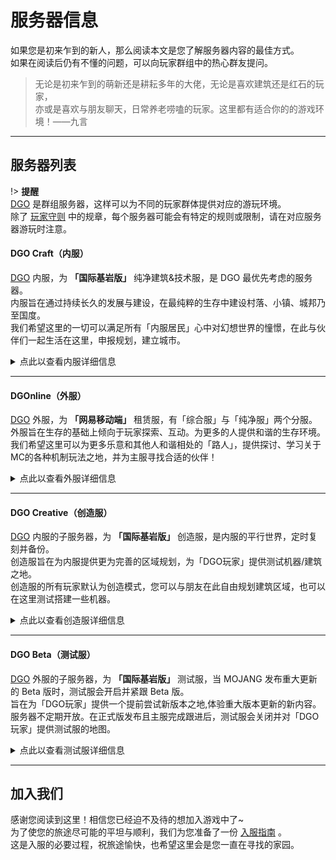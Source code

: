 <!-- notice/server -->

# 服务器信息

如果您是初来乍到的新人，那么阅读本文是您了解服务器内容的最佳方式。<br/>
如果在阅读后仍有不懂的问题，可以向玩家群组中的热心群友提问。

> 无论是初来乍到的萌新还是耕耘多年的大佬，无论是喜欢建筑还是红石的玩家，<br/>
亦或是喜欢与朋友聊天，日常养老唠嗑的玩家。这里都有适合你的的游戏环境！——九言

---

## 服务器列表

!> **提醒** <br/>
[DGO](notice/about) 是群组服务器，这样可以为不同的玩家群体提供对应的游玩环境。<br/>
除了 [玩家守则](notice/rules) 中的规章，每个服务器可能会有特定的规则或限制，请在对应服务器游玩时注意。

#### DGO Craft（内服）

[DGO](notice/about) 内服，为 **「国际基岩版」** 纯净建筑&技术服，是 DGO 最优先考虑的服务器。<br/>
内服旨在通过持续长久的发展与建设，在最纯粹的生存中建设村落、小镇、城邦乃至国度。<br/>
我们希望这里的一切可以满足所有「内服居民」心中对幻想世界的憧憬，在此与伙伴们一起生活在这里，申报规划，建立城市。

<details>
<summary>点此以查看内服详细信息</summary>

 **可游玩玩家** <br/>
拥有`内服居民`头衔。 *(详情见 [玩家头衔](information/playerTitle) )* 

 **服务器版本** <br/>
`基岩版 1.16.40.02`

 **服务器IP/端口** <br/>
可以在`【DGO内服群】`@Q群管家 了解更多。

 **世界设置** <br/>
死亡掉落 / 生物破坏 / 火焰蔓延 / TNT爆炸 / 开启坐标
 
 **加入「内服」的方式** <br/>
「内服审核」：满足条件的正式成员，可通过此方式进入内服。 *(详情见 [内服审核](guide/join/MainResident) )* <br/>
「邀请」：满足条件的内服成员可邀请满足条件的玩家。 *(详情见 [邀请流程](guide/join?id=邀请流程) )* 

</details>

---

#### DGOnline（外服）

[DGO](notice/about) 外服，为 **「网易移动端」** 租赁服，有「综合服」与「纯净服」两个分服。<br/>
外服旨在生存的基础上倾向于玩家探索、互动。为更多的人提供和谐的生存环境。<br/>
我们希望这里可以为更多乐意和其他人和谐相处的「路人」，提供探讨、学习关于MC的各种机制玩法之地，并为主服寻找合适的伙伴！

<details>
<summary>点此以查看外服详细信息</summary>

 **可游玩玩家** <br/>
拥有`旅客`或升级后的头衔。 *(详情见 [玩家头衔](information/playerTitle) )* 

 **服务器编号/密码** <br/>
可以在`【DGO外服群】`@Q群管家 了解更多。

 **世界设置** <br/>
「综合服」禁止死亡掉落 / 禁止生物破坏 / 禁止火焰蔓延 / 禁止TNT爆炸 / 开启坐标 <br/>
「纯净服」死亡掉落 / 生物破坏 / 火焰蔓延 / TNT爆炸 / 开启坐标

 **加入「外服」的方式**<br/>
「审核」：任何人可在开放审核的时间内申请，通过此方法进入外服。 *(详情见 [审核流程](/guide/join?id=审核流程) )* <br/>
「邀请」：满足条件的外服成员可邀请满足条件的玩家。 *(详情见 [邀请流程](guide/join?id=邀请流程) )* 

</details>

---

#### DGO Creative（创造服）

[DGO](notice/about) 内服的子服务器，为 **「国际基岩版」** 创造服，是内服的平行世界，定时复刻并备份。<br/>
创造服旨在为内服提供更为完善的区域规划，为「DGO玩家」提供测试机器/建筑之地。<br/>
创造服的所有玩家默认为创造模式，您可以与朋友在此自由规划建筑区域，也可以在这里测试搭建一些机器。

<details>
<summary>点此以查看创造服详细信息</summary>

 **可游玩玩家** <br/>
拥有`内服居民`或升级后的头衔。 *(详情见 [玩家头衔](information/playerTitle) )* 

 **服务器IP/端口** <br/>
可以在`【DGO内服群】`@Q群管家 了解更多。

 **世界设置** <br/>
死亡掉落 / 生物破坏 / 火焰蔓延 / TNT爆炸 / 开启坐标

</details>

---

#### DGO Beta（测试服）

[DGO](notice/about) 外服的子服务器，为 **「国际基岩版」** 测试服，当 MOJANG 发布重大更新的 Beta 版时，测试服会开启并紧跟 Beta 版。<br/>
旨在为「DGO玩家」提供一个提前尝试新版本之地,体验重大版本更新的新内容。<br/>
服务器不定期开放。在正式版发布且主服完成跟进后，测试服会关闭并对「DGO玩家」提供测试服的地图。

<details>
<summary>点此以查看测试服详细信息</summary>

 **可游玩玩家** <br/>
拥有`居民`或升级后的头衔。 *(详情见 [玩家头衔](information/playerTitle) )* 

 **服务器IP/端口** <br/>
可以在`【DGO外服群】`@Q群管家 了解更多。

 **世界设置** <br/>
死亡掉落 / 生物破坏 / 火焰蔓延 / TNT爆炸 / 开启坐标

</details>

---

## 加入我们

感谢您阅读到这里！相信您已经迫不及待的想加入游戏中了~ <br/>
为了使您的旅途尽可能的平坦与顺利，我们为您准备了一份 [入服指南](guide/join) 。<br/>
这是入服的必要过程，祝旅途愉快，也希望这里会是您一直在寻找的家园。
